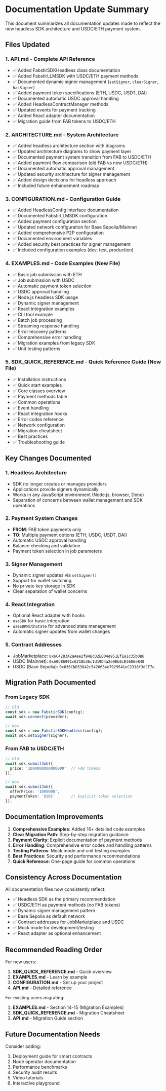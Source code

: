 # Documentation Update Summary

This document summarizes all documentation updates made to reflect the new headless SDK architecture and USDC/ETH payment system.

## Files Updated

### 1. **API.md** - Complete API Reference
- ✅ Added FabstirSDKHeadless class documentation
- ✅ Added FabstirLLMSDK with USDC/ETH payment methods
- ✅ Documented dynamic signer management (`setSigner`, `clearSigner`, `hasSigner`)
- ✅ Added payment token specifications (ETH, USDC, USDT, DAI)
- ✅ Documented automatic USDC approval handling
- ✅ Added HeadlessContractManager methods
- ✅ Updated events for payment tracking
- ✅ Added React adapter documentation
- ✅ Migration guide from FAB tokens to USDC/ETH

### 2. **ARCHITECTURE.md** - System Architecture
- ✅ Added headless architecture section with diagrams
- ✅ Updated architecture diagrams to show payment layer
- ✅ Documented payment system transition from FAB to USDC/ETH
- ✅ Added payment flow comparison (old FAB vs new USDC/ETH)
- ✅ Documented automatic approval management
- ✅ Updated security architecture for signer management
- ✅ Added design decisions for headless approach
- ✅ Included future enhancement roadmap

### 3. **CONFIGURATION.md** - Configuration Guide
- ✅ Added HeadlessConfig interface documentation
- ✅ Documented FabstirLLMSDK configuration
- ✅ Added payment configuration section
- ✅ Updated network configuration for Base Sepolia/Mainnet
- ✅ Added comprehensive P2P configuration
- ✅ Documented environment variables
- ✅ Added security best practices for signer management
- ✅ Included configuration examples (dev, test, production)

### 4. **EXAMPLES.md** - Code Examples (New File)
- ✅ Basic job submission with ETH
- ✅ Job submission with USDC
- ✅ Automatic payment token selection
- ✅ USDC approval handling
- ✅ Node.js headless SDK usage
- ✅ Dynamic signer management
- ✅ React integration examples
- ✅ CLI tool example
- ✅ Batch job processing
- ✅ Streaming response handling
- ✅ Error recovery patterns
- ✅ Comprehensive error handling
- ✅ Migration examples from legacy SDK
- ✅ Unit testing patterns

### 5. **SDK_QUICK_REFERENCE.md** - Quick Reference Guide (New File)
- ✅ Installation instructions
- ✅ Quick start examples
- ✅ Core classes overview
- ✅ Payment methods table
- ✅ Common operations
- ✅ Event handling
- ✅ React integration hooks
- ✅ Error codes reference
- ✅ Network configuration
- ✅ Migration cheatsheet
- ✅ Best practices
- ✅ Troubleshooting guide

## Key Changes Documented

### 1. Headless Architecture
- SDK no longer creates or manages providers
- Applications provide signers dynamically
- Works in any JavaScript environment (Node.js, browser, Deno)
- Separation of concerns between wallet management and SDK operations

### 2. Payment System Changes
- **FROM**: FAB token payments only
- **TO**: Multiple payment options (ETH, USDC, USDT, DAI)
- Automatic USDC approval handling
- Balance checking and validation
- Payment token selection in job parameters

### 3. Signer Management
- Dynamic signer updates via `setSigner()`
- Support for wallet switching
- No private key storage in SDK
- Clear separation of wallet concerns

### 4. React Integration
- Optional React adapter with hooks
- `useSDK` for basic integration
- `useSDKWithState` for advanced state management
- Automatic signer updates from wallet changes

### 5. Contract Addresses
- JobMarketplace: `0x6C4283A2aAee2f94BcD2EB04e951EfEa1c35b0B6`
- USDC (Mainnet): `0xA0b86991c6218b36c1d19D4a2e9Eb0cE3606eB48`
- USDC (Base Sepolia): `0x036CbD53842c5426634e7929541eC2318f3dCF7e`

## Migration Path Documented

### From Legacy SDK
```typescript
// Old
const sdk = new FabstirSDK(config);
await sdk.connect(provider);

// New
const sdk = new FabstirSDKHeadless(config);
await sdk.setSigner(signer);
```

### From FAB to USDC/ETH
```typescript
// Old
await sdk.submitJob({
  price: '1000000000000000'  // FAB tokens
});

// New
await sdk.submitJob({
  offerPrice: '1000000',
  paymentToken: 'USDC'       // Explicit token selection
});
```

## Documentation Improvements

1. **Comprehensive Examples**: Added 16+ detailed code examples
2. **Clear Migration Path**: Step-by-step migration guidance
3. **Payment Clarity**: Explicit documentation of payment methods
4. **Error Handling**: Comprehensive error codes and handling patterns
5. **Testing Patterns**: Mock mode and unit testing examples
6. **Best Practices**: Security and performance recommendations
7. **Quick Reference**: One-page guide for common operations

## Consistency Across Documentation

All documentation files now consistently reflect:
- ✅ Headless SDK as the primary recommendation
- ✅ USDC/ETH as payment methods (no FAB tokens)
- ✅ Dynamic signer management pattern
- ✅ Base Sepolia as default network
- ✅ Contract addresses for JobMarketplace and USDC
- ✅ Mock mode for development/testing
- ✅ React adapter as optional enhancement

## Recommended Reading Order

For new users:
1. **SDK_QUICK_REFERENCE.md** - Quick overview
2. **EXAMPLES.md** - Learn by example
3. **CONFIGURATION.md** - Set up your project
4. **API.md** - Detailed reference

For existing users migrating:
1. **EXAMPLES.md** - Section 14-15 (Migration Examples)
2. **SDK_QUICK_REFERENCE.md** - Migration Cheatsheet
3. **API.md** - Migration Guide section

## Future Documentation Needs

Consider adding:
1. Deployment guide for smart contracts
2. Node operator documentation
3. Performance benchmarks
4. Security audit results
5. Video tutorials
6. Interactive playground